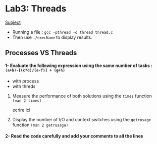 # Lab3: Threads

[Subject](os-lab3-subject.pdf)

* Running a file : `gcc -pthread -o thread thread.c`
* Then use `./execName` to display results.

## Processes VS Threads

#### 1-  Evaluate the following expression using the same number of tasks : `(a+b)-[(c*d)/(e-f)] + (g+h)`
* with process
* with threds
1. Measure the performance of both solutions using the `times` function `(man 2 times)`

    ecrire ici

2. Display the number of I/O and context switches using the `getrusage` function `(man 2 getrusage)`

    



#### 2- Read the code carefully and add your comments to all the lines